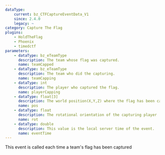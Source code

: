 ```yaml
---
dataType:
    current: bz_CTFCaptureEventData_V1
    since: 2.4.0
    legacy: ~
category: Capture The Flag
plugins:
    - HoldTheFlag
    - Phoenix
    - timedctf
parameters:
    - dataType: bz_eTeamType
      description: The team whose flag was captured.
      name: teamCapped
    - dataType: bz_eTeamType
      description: The team who did the capturing.
      name: teamCapping
    - dataType: int
      description: The player who captured the flag.
      name: playerCapping
    - dataType: float[3]
      description: The world position(X,Y,Z) where the flag has been captured
      name: pos
    - dataType: float
      description: The rotational orientation of the capturing player
      name: rot
    - dataType: double
      description: This value is the local server time of the event.
      name: eventTime
---
```


This event is called each time a team's flag has been captured

